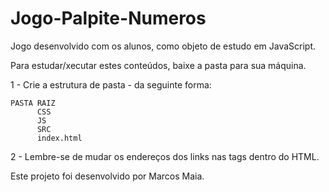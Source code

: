 # Jogo-Palpite-Numeros
Jogo desenvolvido com os alunos, como objeto de estudo em JavaScript.

Para estudar/xecutar estes conteúdos, baixe a pasta para sua máquina.

1 - Crie a estrutura de pasta - da seguinte forma:

    PASTA RAIZ
          CSS
          JS
          SRC
          index.html

2 - Lembre-se de mudar os endereços dos links nas tags dentro do HTML.

Este projeto foi desenvolvido por Marcos Maia.
